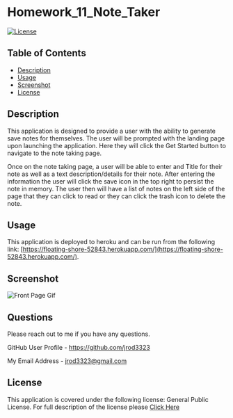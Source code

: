 # Homework_11_Note_Taker

[![License](https://img.shields.io/badge/license-GPL%20v%203.0-green)](https://choosealicense.com/licenses/gpl-3.0/)

## Table of Contents 

* [Description](#description)
* [Usage](#usage)
* [Screenshot](#screenshot)
* [License](#license)

## Description 

This application is designed to provide a user with the ability to generate save notes for themselves.  The user will be 
prompted with the landing page upon launching the application.  Here they will click the Get Started button to navigate to the note taking page.  

Once on the note taking page, a user will be able to enter and Title for their note as well as a text description/details for their note.  After entering the information the user will click the save icon in the top right to persist the note in memory.  The user then will have a list of notes on the left side of the page that they can click to read or they can click the trash icon to delete the note.


## Usage 

This application is deployed to heroku and can be run from the following link:  [https://floating-shore-52843.herokuapp.com/](https://floating-shore-52843.herokuapp.com/).


## Screenshot

![Front Page Gif](./public/assets/images/notetaker.gif)


## Questions

Please reach out to me if you have any questions.

GitHub User Profile - https://github.com/jrod3323

My Email Address - jrod3323@gmail.com


## License

This application is covered under the following license: General Public License.  For full description of the license please [Click Here](https://choosealicense.com/licenses/gpl-3.0/)